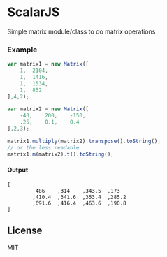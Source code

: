 # ScalarJS
Simple matrix module/class to do matrix operations

### Example
```javascript
var matrix1 = new Matrix([
    1,  2104,
    1,  1416,
    1,  1534,
    1,  852
],4,2);

var matrix2 = new Matrix([
    -40,    200,    -150,
    .25,    0.1,    0.4
],2,3);

matrix1.multiply(matrix2).transpose().toString();
// or the less readable
matrix1.m(matrix2).t().toString();
```
#### Output
```text
[
		 486	,314	,343.5	,173
		,410.4	,341.6	,353.4	,285.2
		,691.6	,416.4	,463.6	,190.8
]
```


License
----

MIT
